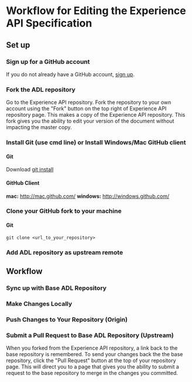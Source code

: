 # Workflow for Editing the Experience API Specification

## Set up

### Sign up for a GitHub account
If you do not already have a GitHub account, [sign up](https://github.com/signup/free).

### Fork the ADL repository
Go to the Experience API repository. Fork the repository to your own account using 
the "Fork" button on the top right of Experience API repository page. This makes a 
copy of the Experience API repository. This fork gives you the ability to edit your 
version of the document without impacting the master copy.

### Install Git (use cmd line) or Install Windows/Mac GitHub client
#### Git
Download [git install](http://git-scm.com/downloads)
#### GitHub Client
__mac:__ http://mac.github.com/
__windows:__ http://windows.github.com/

### Clone your GitHub fork to your machine
#### Git
```git clone <url_to_your_repository>```

### Add ADL repository as upstream remote


## Workflow

### Sync up with Base ADL Repository

### Make Changes Locally

### Push Changes to Your Repository (Origin)

### Submit a Pull Request to Base ADL Repository (Upstream)
When you forked from the Experience API repository, a link back to the base repository 
is remembered. To send your changes back the the base repository, click the "Pull Request" 
button at the top of your repository page. This will direct you to a page that gives 
you the ability to submit a request to the base repository to merge in the changes you 
committed.

